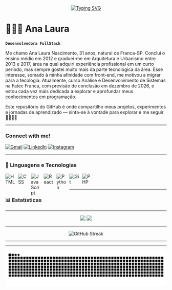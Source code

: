 <div align="center">
  <a href="https://git.io/typing-svg">
    <img src="https://readme-typing-svg.demolab.com?font=Fira+Code&weight=500&size=22&pause=1000&color=FF00F6&center=true&vCenter=true&random=false&width=524&lines=%E2%8A%B9+Welcome+to+my+profile!+%CB%99%E1%B5%95%CB%99+%E2%8A%B9+" alt="Typing SVG">
  </a>
</div>

# 👩🏻‍💻 Ana Laura

**`Desenvolvedora FullStack`**

Me chamo Ana Laura Nascimento, 31 anos, natural de Franca-SP. Concluí o ensino médio em 2012 e graduei-me em Arquitetura e Urbanismo entre 2013 e 2017, área na qual adquiri experiência profissional em um curto período, mas sempre gostei muito mais da parte tecnológica da área. Esse interesse, somado à minha afinidade com front-end, me motivou a migrar para a tecologia. Atualmente, curso Análise e Desenvolvimento de Sistemas na Fatec Franca, com previsão de conclusão em dezembro de 2026, e estou cada vez mais dedicada a explorar e aprofundar meus conhecimentos em programação.

Este repositório do GitHub é onde compartilho meus projetos, experimentos e jornadas de aprendizado — sinta-se à vontade para explorar e me seguir 🚀👩🏻‍💻

---

<h3 align="left">Connect with me!</h3>

[![Gmail](https://img.shields.io/badge/Gmail-000?style=for-the-badge&logo=gmail&logoColor=FF00F6&color:FFF)](mailto:nina.2seok@gmail.com)
[![LinkedIn](https://img.shields.io/badge/-LinkedIn-000?style=for-the-badge&logo=linkedin&logoColor=FF00F6&color:FFF)](https://www.linkedin.com/in/ana-laura-nascimento-silva-203280195/)
[![Instagram](https://img.shields.io/badge/-Instagram-000?style=for-the-badge&logo=instagram&logoColor=FF00F6&color:FFF)](https://www.instagram.com/analaura__c/)

---

### 🤖 Linguagens e Tecnologias

<img 
    align="left" 
    alt="HTML"
    title="HTML" 
    width="30px" 
    style="padding-right: 10px;" 
    src="https://cdn.jsdelivr.net/gh/devicons/devicon@latest/icons/html5/html5-original.svg" 
/>
<img 
    align="left" 
    alt="CSS" 
    title="CSS"
    width="30px" 
    style="padding-right: 10px;" 
    src="https://cdn.jsdelivr.net/gh/devicons/devicon@latest/icons/css3/css3-original.svg" 
/>
<img 
    align="left" 
    alt="JavaScript" 
    title="JavaScript"
    width="30px" 
    style="padding-right: 10px;" 
    src="https://cdn.jsdelivr.net/gh/devicons/devicon@latest/icons/javascript/javascript-original.svg" 
/>
<img 
    align="left" 
    alt="React"
    title="React" 
    width="30px" 
    style="padding-right: 10px;" 
    src="https://cdn.jsdelivr.net/gh/devicons/devicon@latest/icons/react/react-original.svg" 
/>
<img 
    align="left" 
    alt="Python" 
    title="Python"
    width="30px" 
    style="padding-right: 10px;" 
    src="https://cdn.jsdelivr.net/gh/devicons/devicon@latest/icons/python/python-original.svg" 
/>
<img 
    align="left" 
    alt="Git" 
    title="Git"
    width="30px" 
    style="padding-right: 10px;" 
    src="https://cdn.jsdelivr.net/gh/devicons/devicon@latest/icons/git/git-original.svg" 
/>
<img 
    align="left" 
    alt="PHP" 
    title="PHP"
    width="30px" 
    style="padding-right: 10px;" 
    src="https://cdn.jsdelivr.net/gh/devicons/devicon@latest/icons/php/php-original.svg" 
/>

<br/>
<br/>

---

### 📊 Estatísticas

---

<div align="center">
  <img src="https://github-readme-stats.vercel.app/api?username=AnaLaura-2&show_icons=true&theme=tokyonight&hide_border=true" height="150"/>
  <img src="https://github-readme-stats.vercel.app/api/top-langs/?username=AnaLAura-2&layout=compact&theme=tokyonight&hide_border=true" height="150"/>
</div>

---

<div align="center">

![GitHub Streak](https://github-readme-streak-stats.herokuapp.com/?user=AnaLaura-2&theme=dark&hide_border=true)

---

---
<picture>
  <source media="(prefers-color-scheme: dark)" srcset="https://raw.githubusercontent.com/AnaLaura-2/AnaLaura-2/output/github-contribution-grid-snake-dark.svg">
  <source media="(prefers-color-scheme: light)" srcset="https://raw.githubusercontent.com/AnaLaura-2/AnaLaura-2/output/github-contribution-grid-snake.svg">
  <img alt="github contribution grid snake animation" src="https://raw.githubusercontent.com/AnaLaura-2/AnaLaura-2/output/github-contribution-grid-snake.svg">
</picture>
